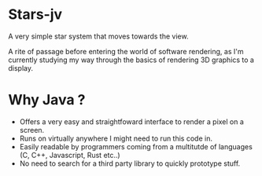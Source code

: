 # Stars-jv
A very simple star system that moves towards the view.

A rite of passage before entering the world of software rendering, as I'm currently studying my way through the basics of rendering 3D graphics to a display.

# Why Java ? 

 - Offers a very easy and straightfoward interface to render a pixel on a screen.
 - Runs on virtually anywhere I might need to run this code in.
 - Easily readable by programmers coming from a multitutde of languages (C, C++, Javascript, Rust etc..)
 - No need to search for a third party library to quickly prototype stuff.
